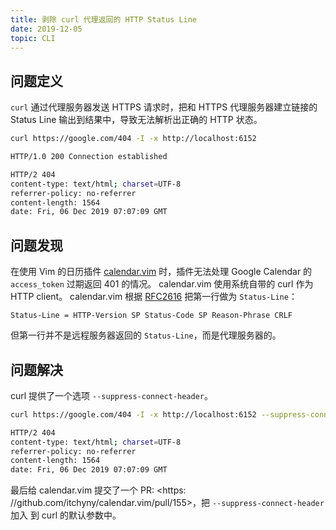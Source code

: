 ```yaml
---
title: 剥除 curl 代理返回的 HTTP Status Line
date: 2019-12-05
topic: CLI
---
```


## 问题定义

`curl` 通过代理服务器发送 HTTPS 请求时，把和 HTTPS 代理服务器建立链接的 Status
Line 输出到结果中，导致无法解析出正确的 HTTP 状态。

```sh {3}
curl https://google.com/404 -I -x http://localhost:6152

HTTP/1.0 200 Connection established

HTTP/2 404
content-type: text/html; charset=UTF-8
referrer-policy: no-referrer
content-length: 1564
date: Fri, 06 Dec 2019 07:07:09 GMT
```

## 问题发现

在使用 Vim 的日历插件 [calendar.vim][1]
时，插件无法处理 Google Calendar 的 `access_token` 过期返回 401 的情况。
calendar.vim 使用系统自带的 curl 作为 HTTP client。
calendar.vim 根据 [RFC2616][2]
把第一行做为 `Status-Line`：

```plain
Status-Line = HTTP-Version SP Status-Code SP Reason-Phrase CRLF
```

但第一行并不是远程服务器返回的 `Status-Line`，而是代理服务器的。

## 问题解决

curl 提供了一个选项 `--suppress-connect-header`。

```sh {3}
curl https://google.com/404 -I -x http://localhost:6152 --suppress-connect-header

HTTP/2 404
content-type: text/html; charset=UTF-8
referrer-policy: no-referrer
content-length: 1564
date: Fri, 06 Dec 2019 07:07:09 GMT
```

最后给 calendar.vim 提交了一个 PR: <https:
//github.com/itchyny/calendar.vim/pull/155>，把 `--suppress-connect-header` 加入
到 curl 的默认参数中。

[1]: https://github.com/itchyny/calendar.vim
[2]: https://tools.ietf.org/html/rfc2616#section-6.1
